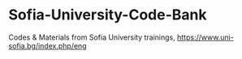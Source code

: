 # Sofia-University-Code-Bank
Codes &amp; Materials from Sofia University trainings, https://www.uni-sofia.bg/index.php/eng
